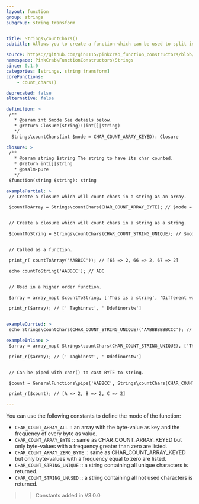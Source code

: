 ```yaml
---
layout: function
group: strings
subgroup: string_transform


title: Strings\countChars()
subtitle: Allows you to create a function which can be used to split into groups of specified chunk lengths. These can either be used as part of a Higher Order Function such as array_map() or as part of a compiled/pipe function.

source: https://github.com/gin0115/pinkcrab_function_constructors/blob/master/src/strings.php#L400
namespace: PinkCrab\FunctionConstructors\Strings
since: 0.1.0
categories: [strings, string transform]
coreFunctions: 
    - count_chars()

deprecated: false
alternative: false

definition: >
 /**
   * @param int $mode See details below.
   * @return Closure(string):(int[]|string)
   */
  Strings\countChars(int $mode = CHAR_COUNT_ARRAY_KEYED): Closure

closure: >
 /**
   * @param string $string The string to have its char counted.
   * @return int[]|string
   * @psalm-pure
   */ 
 $function(string $string): string

examplePartial: >
 // Create a closure which will count chars in a string as an array.

 $countToArray = Strings\countChars(CHAR_COUNT_ARRAY_BYTE); // $mode = 0


 // Create a closure which will count chars in a string as a string.

 $countToString = Strings\countChars(CHAR_COUNT_STRING_UNIQUE); // $mode = 3


 // Called as a function.

 print_r( countToArray('AABBCC')); // [65 => 2, 66 => 2, 67 => 2]

 echo countToString('AABBCC'); // ABC


 // Used in a higher order function.

 $array = array_map( $countToString, ['This is a string', 'Different words']);

 print_r($array); // [' Taghinrst', ' Ddefinorstw']


exampleCurried: >
 echo Strings\countChars(CHAR_COUNT_STRING_UNIQUE)('AABBBBBBBCCC'); // [ABC]

exampleInline: >
 $array = array_map( Strings\countChars(CHAR_COUNT_STRING_UNIQUE), ['This is a string', 'Different words']);

 print_r($array); // [' Taghinrst', ' Ddefinorstw']


 // Can be piped with char() to cast BYTE to string.

 $count = GeneralFunctions\pipe('AABBCC', Strings\countChars(CHAR_COUNT_ARRAY_BYTE), 'char');

 print_r($count); // [A => 2, B => 2, C => 2]

---
```


You can use the following constants to define the mode of the function:


- <code class="inline">CHAR_COUNT_ARRAY_ALL</code> :: an array with the byte-value as key and the frequency of every byte as value.
- <code class="inline">CHAR_COUNT_ARRAY_BYTE</code> :: same as CHAR_COUNT_ARRAY_KEYED but only byte-values with a frequency greater than zero are listed.
- <code class="inline">CHAR_COUNT_ARRAY_ZERO_BYTE</code> :: same as CHAR_COUNT_ARRAY_KEYED but only byte-values with a frequency equal to zero are listed.
- <code class="inline">CHAR_COUNT_STRING_UNIQUE</code> :: a string containing all unique characters is returned.
- <code class="inline">CHAR_COUNT_STRING_UNUSED</code> :: a string containing all not used characters is returned.

>> Constants added in V3.0.0